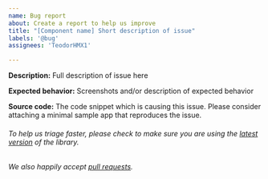 ```yaml
---
name: Bug report
about: Create a report to help us improve
title: "[Component name] Short description of issue"
labels: '@bug'
assignees: 'TeodorHMX1'

---
```


**Description:** Full description of issue here

**Expected behavior:** Screenshots and/or description of expected behavior

**Source code:** The code snippet which is causing this issue. Please consider attaching a minimal sample app that reproduces the issue.

###### To help us triage faster, please check to make sure you are using the [latest version](https://github.com/uon-projects/glidero/releases) of the library.
###### We also happily accept [pull requests](https://github.com/uon-projects/glidero/pulls).
